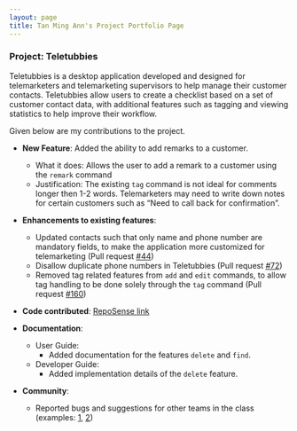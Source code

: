 ```yaml
---
layout: page
title: Tan Ming Ann's Project Portfolio Page
---
```


### Project: Teletubbies

Teletubbies is a desktop application developed and designed for telemarketers and telemarketing supervisors to help manage their customer contacts. Teletubbies allow users to create a checklist based on a set of customer contact data, with additional features such as tagging and viewing statistics to help improve their workflow.

Given below are my contributions to the project.

* **New Feature**: Added the ability to add remarks to a customer.
  * What it does: Allows the user to add a remark to a customer using the `remark` command
  * Justification: The existing `tag` command is not ideal for comments longer then 1-2 words. Telemarketers may need to write down notes for certain customers such as “Need to call back for confirmation”.

* **Enhancements to existing features**: 
  * Updated contacts such that only name and phone number are mandatory fields, to make the application more customized for telemarketing (Pull request [\#44](https://github.com/AY2122S1-CS2103T-W15-4/tp/pull/44))
  * Disallow duplicate phone numbers in Teletubbies (Pull request [\#72](https://github.com/AY2122S1-CS2103T-W15-4/tp/pull/72))
  * Removed tag related features from `add` and `edit` commands, to allow tag handling to be done solely through the `tag` command (Pull request [\#160](https://github.com/AY2122S1-CS2103T-W15-4/tp/pull/160))

* **Code contributed**: [RepoSense link](https://nus-cs2103-ay2122s1.github.io/tp-dashboard/?search=skythefire&sort=groupTitle&sortWithin=title&since=2021-09-17&timeframe=commit&mergegroup=&groupSelect=groupByRepos&breakdown=false&tabOpen=true&tabType=authorship&tabAuthor=skythefire&tabRepo=AY2122S1-CS2103T-W15-4%2Ftp%5Bmaster%5D&authorshipIsMergeGroup=false&authorshipFileTypes=docs~functional-code~test-code~other&authorshipIsBinaryFileTypeChecked=false)

* **Documentation**:
  * User Guide:
    * Added documentation for the features `delete` and `find`.
  * Developer Guide:
    * Added implementation details of the `delete` feature.

* **Community**:
  * Reported bugs and suggestions for other teams in the class (examples: [1](https://github.com/skythefire/ped/issues/1), [2](https://github.com/skythefire/ped/issues/4))
